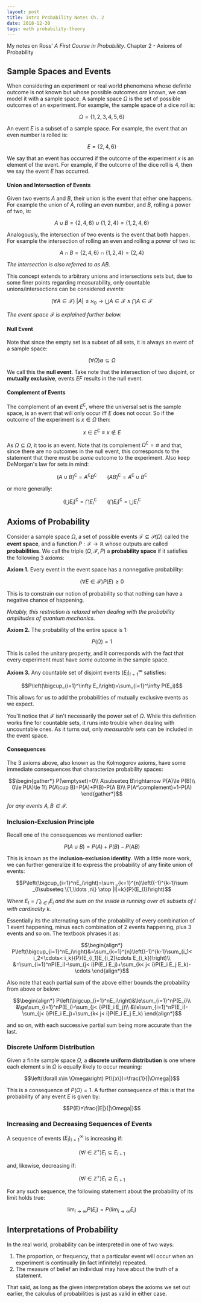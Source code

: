 ```yaml
---
layout: post
title: Intro Probability Notes Ch. 2
date: 2018-12-30
tags: math probability-theory
---
```

My notes on Ross' *A First Course in Probability*. Chapter 2 - Axioms of Probability

## Sample Spaces and Events
When considering an experiment or real world phenomena whose definite outcome is not known but whose possible outcomes *are* known, we can model it with a sample space. A sample space $\Omega$ is the set of possible outcomes of an experiment. For example, the sample space of a dice roll is:

$$\Omega=\{1,2,3,4,5,6\}$$

An event $E$ is a subset of a sample space. For example, the event that an even number is rolled is:

$$E=\{2,4,6\}$$

We say that an event has occurred if the outcome of the experiment $x$ is an element of the event. For example, if the outcome of the dice roll is $4$, then we say the event $E$ has occurred.

<!--more-->

#### Union and Intersection of Events
Given two events $A$ and $B$, their union is the event that either one happens. For example the union of $A$, rolling an even number, and $B$, rolling a power of two, is:

$$A\cup B=\{2,4,6\}\cup\{1,2,4\}=\{1,2,4,6\}$$

Analogously, the intersection of two events is the event that both happen. For example the intersection of rolling an even and rolling a power of two is:

$$A\cap B=\{2,4,6\}\cap\{1,2,4\}=\{2,4\}$$

*The intersection is also referred to as $AB$.*

This concept extends to arbitrary unions and intersections sets but, due to some finer points regarding measurability, only countable unions/intersections can be considered *events*:

$$(\forall A\in\mathcal F)\ |A|\le\aleph_0\rightarrow \bigcup A\in \mathcal F\wedge \bigcap A\in \mathcal F$$

*The event space $\mathcal F$ is explained further below.*

#### Null Event
Note that since the empty set is a subset of all sets, it is always an event of a sample space:

$$\left(\forall \Omega\right)\emptyset\subseteq \Omega$$

We call this the **null event**. Take note that the intersection of two disjoint, or **mutually exclusive**, events $EF$ results in the null event.

#### Complement of Events
The complement of an event $E^\complement$, where the universal set is the sample space, is an event that will only occur iff $E$ does not occur. So if the outcome of the experiment is $x\in \Omega$ then:

$$x\in E^\complement\equiv x\not\in E$$

As $\Omega\subseteq \Omega$, it too is an event. Note that its complement $\Omega^\complement=\emptyset$ and that, since there are no outcomes in the null event, this corresponds to the statement that there must be *some* outcome to the experiment. Also keep DeMorgan's law for sets in mind:

$$(A\cup B)^\complement = A^\complement B^\complement\ \ \ \ \ \ \ (A B)^\complement = A^\complement\cup B^\complement$$

or more generally:

$$\left(\bigcup E_i\right)^\complement=\bigcap E_i^\complement\ \ \ \ \ \ \  \left(\bigcap E_i\right)^\complement=\bigcup E_i^\complement$$

## Axioms of Probability
Consider a sample space $\Omega$, a set of possible events $\mathcal F\subseteq \mathcal{P}(\Omega)$ called the **event space**, and a function $P:\mathcal F\to\mathbb R$ whose outputs are called **probabilities**. We call the triple $(\Omega,\mathcal F,P)$ a **probability space** if it satisfies the following 3 axioms:

**Axiom 1.** Every event in the event space has a nonnegative probability:

$$\left(\forall E\in \mathcal F\right) P(E)\ge0$$

This is to constrain our notion of probability so that nothing can have a negative chance of happening.

*Notably, this restriction is relaxed when dealing with the probability amplitudes of quantum mechanics.*

**Axiom 2.** The probability of the entire space is $1$:

$$P(\Omega)=1$$

This is called the unitary property, and it corresponds with the fact that every experiment must have *some* outcome in the sample space.

**Axiom 3.** Any countable set of disjoint events $(E_i)_{i=1}^\infty$ satisfies:

$$P\left(\bigcup_{i=1}^\infty E_i\right)=\sum_{i=1}^\infty P(E_i)$$

This allows for us to add the probabilities of mutually exclusive events as we expect.

You'll notice that $\mathcal F$ isn't necessarily the power set of $\Omega$. While this definition works fine for countable sets, it runs into trouble when dealing with uncountable ones. As it turns out, only *measurable* sets can be included in the event space.

#### Consequences
The 3 axioms above, also known as the Kolmogorov axioms, have some immediate consequences that characterize probability spaces:

$$\begin{gather*}
P(\emptyset)=0\\
A\subseteq B\rightarrow P(A)\le P(B)\\
0\le P(A)\le 1\\
P(A\cup B)=P(A)+P(B)-P(A B)\\
P(A^\complement)=1-P(A)
\end{gather*}$$

<!-- - $P(\emptyset)=0$
- $A\subseteq B\implies P(A)\le P(B)$
- $0\le P(A)\le 1$
- $P(A\cup B)=P(A)+P(B)-P(A B)$
- $P(A^\complement)=1-P(A)$ -->

*for any events $A,B\in\mathcal F$.*

### Inclusion-Exclusion Principle
Recall one of the consequences we mentioned earlier:

$$P(A\cup B)=P(A)+P(B)-P(A B)$$

This is known as the **inclusion-exclusion identity**. With a little more work, we can further generalize it to express the probability of any finite union of events:

$$P\left(\bigcup_{i=1}^nE_i\right)=\sum _{k=1}^{n}\left((-1)^{k-1}\sum _{I\subseteq \{1,\ldots ,n\} \atop |I|=k}{P}(E_{I})\right)$$

*Where $E_I=\bigcap_{i\in I}E_i$ and the sum on the inside is running over all subsets of $I$ with cardinality $k$.*

Essentially its the alternating sum of the probability of every combination of 1 event happening, minus each combination of 2 events happening, plus 3 events and so on. The textbook phrases it as:

$$\begin{align*}
P\left(\bigcup_{i=1}^nE_i\right)&=\sum_{k=1}^{n}\left((-1)^{k-1}\sum_{i_1< i_2<\cdots< i_k}{P}(E_{i_1}E_{i_2}\cdots E_{i_k})\right)\\
&=\sum_{i=1}^nP(E_i)-\sum_{j< i}P(E_i E_j)+\sum_{k< j< i}P(E_i E_j E_k)-\cdots
\end{align*}$$

Also note that each partial sum of the above either bounds the probability from above or below:

$$\begin{align*}
P\left(\bigcup_{i=1}^nE_i\right)&\le\sum_{i=1}^nP(E_i)\\
&\ge\sum_{i=1}^nP(E_i)-\sum_{j< i}P(E_i E_j)\\
&\le\sum_{i=1}^nP(E_i)-\sum_{j< i}P(E_i E_j)+\sum_{k< j< i}P(E_i E_j E_k)
\end{align*}$$

and so on, with each successive partial sum being more accurate than the last.

### Discrete Uniform Distribution
Given a finite sample space $\Omega$, a **discrete uniform distribution** is one where each element $s$ in $\Omega$ is equally likely to occur meaning:

$$\left(\forall x\in \Omega\right) P(\{x\})=\frac{1}{|\Omega|}$$

This is a consequence of $P(\Omega)=1$. A further consequence of this is that the probability of any event $E$ is given by:

$$P(E)=\frac{|E|}{|\Omega|}$$

### Increasing and Decreasing Sequences of Events
A sequence of events $(E_i)_{i=1}^\infty$ is increasing if:

$$\left(\forall i\in\mathbb Z^+\right) E_i\subseteq E_{i+1}$$

and, likewise, decreasing if:

$$\left(\forall i\in\mathbb Z^+\right) E_i\supseteq E_{i+1}$$

For any such sequence, the following statement about the probability of its limit holds true:

$$\lim_{i\to\infty}P(E_i)=P\left(\lim_{i\to\infty}E_i\right)$$

## Interpretations of Probability
In the real world, probability can be interpreted in one of two ways:

1. The proportion, or frequency, that a particular event will occur when an experiment is continually (in fact infinitely) repeated.
2. The measure of belief an individual may have about the truth of a statement.

That said, as long as the given interpretation obeys the axioms we set out earlier, the calculus of probabilities is just as valid in either case.
